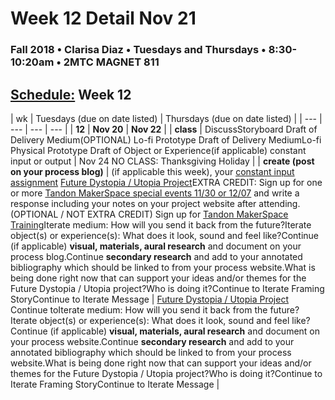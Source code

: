 # Week 12 Detail Nov 21

### Fall 2018 • Clarisa Diaz • Tuesdays and Thursdays • 8:30-10:20am • 2MTC MAGNET 811

## [Schedule:](./) Week 12

| wk | Tuesdays \(due on date listed\) | Thursdays \(due on date listed\) |
| --- | --- | --- | --- |
| **12** | **Nov 20** | **Nov 22** |
| **class** | DiscussStoryboard Draft of Delivery Medium\(OPTIONAL\) Lo-fi Prototype Draft of Delivery MediumLo-fi Physical Prototype Draft of Object or Experience\(if applicable\) constant input or output | Nov 24 NO CLASS: Thanksgiving Holiday |
| **create \(post on your process blog\)** |  \(if applicable this week\), your [constant input assignment](../assignments/constant-input-or-output.md)   [Future Dystopia / Utopia Project](../projects/future-dystopia-utopia-project.md)EXTRA CREDIT: Sign up for one or more [Tandon MakerSpace special events 11/30 or 12/07](http://engineering.nyu.edu/life/student-resources/makerspace) and write a response including your notes on your project website after attending.\(OPTIONAL / NOT EXTRA CREDIT\) Sign up for [Tandon MakerSpace Training](https://wp.nyu.edu/makerspace/training-calendar)Iterate medium: How will you send it back from the future?Iterate object\(s\) or experience\(s\): What does it look, sound and feel like?Continue \(if applicable\) **visual, materials, aural research** and document on your process blog.Continue **secondary research** and add to your annotated bibliography which should be linked to from your process website.What is being done right now that can support your ideas and/or themes for the Future Dystopia / Utopia project?Who is doing it?Continue to Iterate Framing StoryContinue to Iterate Message | [Future Dystopia / Utopia Project](../projects/future-dystopia-utopia-project.md) Continue toIterate medium: How will you send it back from the future?Iterate object\(s\) or experience\(s\): What does it look, sound and feel like?Continue \(if applicable\) **visual, materials, aural research** and document on your process website.Continue **secondary research** and add to your annotated bibliography which should be linked to from your process website.What is being done right now that can support your ideas and/or themes for the Future Dystopia / Utopia project?Who is doing it?Continue to Iterate Framing StoryContinue to Iterate Message |

